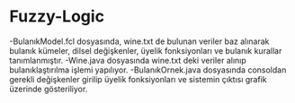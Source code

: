 # Fuzzy-Logic
-BulanıkModel.fcl dosyasında, wine.txt de bulunan veriler baz alınarak bulanık kümeler, dilsel değişkenler, üyelik fonksiyonları ve
bulanık kurallar tanımlanmıştır.
-Wine.java dosyasında wine.txt deki veriler alınıp bulanıklaştırılma işlemi yapılıyor.
-BulanıkOrnek.java dosyasında consoldan gerekli değişkenler girilip üyelik fonksiyonları ve sistemin çıktısı grafik üzerinde gösteriliyor. 
